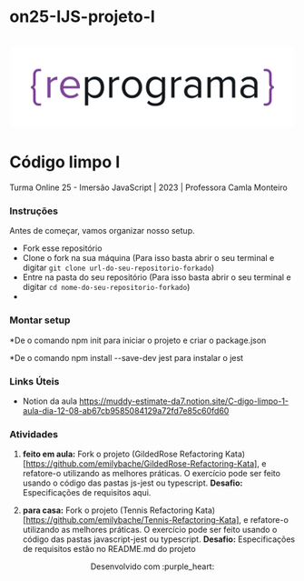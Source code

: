 # on25-IJS-projeto-I
<h1 align="center">
  <img src="assets/reprograma-fundos-claros.png" alt="logo reprograma" width="500">
</h1>

# Código limpo I

Turma Online 25 - Imersão JavaScript | 2023 | Professora Camla Monteiro

### Instruções
Antes de começar, vamos organizar nosso setup.
* Fork esse repositório 
* Clone o fork na sua máquina (Para isso basta abrir o seu terminal e digitar `git clone url-do-seu-repositorio-forkado`)
* Entre na pasta do seu repositório (Para isso basta abrir o seu terminal e digitar `cd nome-do-seu-repositorio-forkado`)
* 
### Montar setup
*De o comando npm init para iniciar o projeto e criar o package.json 

*De o comando npm install --save-dev jest para instalar o jest

### Links Úteis
* Notion da aula https://muddy-estimate-da7.notion.site/C-digo-limpo-1-aula-dia-12-08-ab67cb9585084129a72fd7e85c60fd60



### Atividades

1. **feito em aula:** Fork o projeto (GildedRose Refactoring Kata)[https://github.com/emilybache/GildedRose-Refactoring-Kata], e refatore-o utilizando as melhores práticas. O exercício pode ser feito usando o código das pastas js-jest ou typescript.
 **Desafio:** Especificações de requisitos aqui.

2. **para casa:** Fork o projeto (Tennis Refactoring Kata)[https://github.com/emilybache/Tennis-Refactoring-Kata], e refatore-o utilizando as melhores práticas. O exercício pode ser feito usando o código das pastas javascript-jest ou typescript. 
**Desafio:** Especificações de requisitos estão no README.md do projeto


<p align="center">
Desenvolvido com :purple_heart:  
</p>
